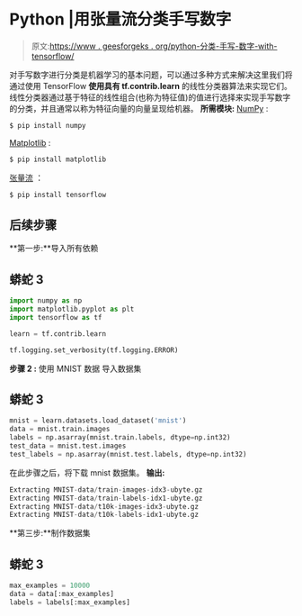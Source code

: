 # Python |用张量流分类手写数字

> 原文:[https://www . geesforgeks . org/python-分类-手写-数字-with-tensorflow/](https://www.geeksforgeeks.org/python-classifying-handwritten-digits-with-tensorflow/)

对手写数字进行分类是机器学习的基本问题，可以通过多种方式来解决这里我们将通过使用 TensorFlow
**使用具有 tf.contrib.learn**
的线性分类器算法来实现它们。线性分类器通过基于特征的线性组合(也称为特征值)的值进行选择来实现手写数字的分类，并且通常以称为特征向量的向量呈现给机器。
**所需模块:**
[NumPy](https://www.geeksforgeeks.org/python-numpy/) :

```py
$ pip install numpy 
```

[Matplotlib](https://www.geeksforgeeks.org/python-introduction-matplotlib/) :

```py
$ pip install matplotlib 
```

[张量流](https://www.geeksforgeeks.org/introduction-to-tensorflow/) ：

```py
$ pip install tensorflow 
```

## **后续步骤**

**第一步:**导入所有依赖

## 蟒蛇 3

```py
import numpy as np
import matplotlib.pyplot as plt
import tensorflow as tf

learn = tf.contrib.learn

tf.logging.set_verbosity(tf.logging.ERROR)
```

**步骤 2 :** 使用 MNIST 数据
导入数据集

## 蟒蛇 3

```py
mnist = learn.datasets.load_dataset('mnist')
data = mnist.train.images
labels = np.asarray(mnist.train.labels, dtype=np.int32)
test_data = mnist.test.images
test_labels = np.asarray(mnist.test.labels, dtype=np.int32)
```

在此步骤之后，将下载 mnist 数据集。
**输出:**

```py
Extracting MNIST-data/train-images-idx3-ubyte.gz
Extracting MNIST-data/train-labels-idx1-ubyte.gz
Extracting MNIST-data/t10k-images-idx3-ubyte.gz
Extracting MNIST-data/t10k-labels-idx1-ubyte.gz
```

**第三步:**制作数据集

## 蟒蛇 3

```py
max_examples = 10000
data = data[:max_examples]
labels = labels[:max_examples]
```